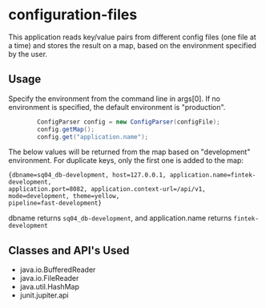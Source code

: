 # configuration-files

This application reads key/value pairs from different config files (one file at a time) and stores the result on a map, based on the environment specified by the user.

## Usage

Specify the environment from the command line in args[0]. If no environment is specified, the default environment is "production".
```java
        ConfigParser config = new ConfigParser(configFile);
        config.getMap();
        config.get("application.name");
```


The below values will be returned from the map based on "development" environment. For duplicate keys, only the first one is added to the map:

```
{dbname=sq04_db-development, host=127.0.0.1, application.name=fintek-development, 
application.port=8082, application.context-url=/api/v1, mode=development, theme=yellow, 
pipeline=fast-development}

```

dbname returns ```sq04_db-development```,   and  application.name returns ```fintek-development```

## Classes and API's Used

*  java.io.BufferedReader
*  java.io.FileReader
*  java.util.HashMap
*  junit.jupiter.api
